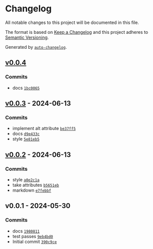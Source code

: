 # Changelog

All notable changes to this project will be documented in this file.

The format is based on [Keep a Changelog](https://keepachangelog.com/en/1.0.0/)
and this project adheres to [Semantic Versioning](https://semver.org/spec/v2.0.0.html).

Generated by [`auto-changelog`](https://github.com/CookPete/auto-changelog).

## [v0.0.4](https://github.com/bicycle-codes/image-element/compare/v0.0.3...v0.0.4)

### Commits

- docs [`1bc0065`](https://github.com/bicycle-codes/image-element/commit/1bc0065f8dad0bfafdbc4290b7e197d2d173b1ba)

## [v0.0.3](https://github.com/bicycle-codes/image-element/compare/v0.0.2...v0.0.3) - 2024-06-13

### Commits

- implement alt attribute [`be37ff5`](https://github.com/bicycle-codes/image-element/commit/be37ff50fb69f6937881ce7aeb5e4070b18c53b4)
- docs [`d9e433c`](https://github.com/bicycle-codes/image-element/commit/d9e433cbcce18edca8b000f23fd2ccec5b221470)
- style [`5e81eb5`](https://github.com/bicycle-codes/image-element/commit/5e81eb57d02a91b5c3ac5704c34a4fe1595a19cb)

## [v0.0.2](https://github.com/bicycle-codes/image-element/compare/v0.0.1...v0.0.2) - 2024-06-13

### Commits

- style [`a0e2c1a`](https://github.com/bicycle-codes/image-element/commit/a0e2c1ab398a1bcbe7d4545411f9c7b984ead8c2)
- take attributes [`b5651eb`](https://github.com/bicycle-codes/image-element/commit/b5651eb84290bf3c62d08c580bdc50cfab9cfd90)
- markdown [`e7febbf`](https://github.com/bicycle-codes/image-element/commit/e7febbf3650ed4a15ea9cb658c62e00acabdc49b)

## v0.0.1 - 2024-05-30

### Commits

- docs [`1980811`](https://github.com/bicycle-codes/image-element/commit/1980811574f771ce96f0a0fbc8ad2cbadaa8a326)
- test passes [`9eb4bd0`](https://github.com/bicycle-codes/image-element/commit/9eb4bd09bfc855542811868de2769495147333f8)
- Initial commit [`390c9ce`](https://github.com/bicycle-codes/image-element/commit/390c9ceb744c20989e55a6df4408264ad540534f)
